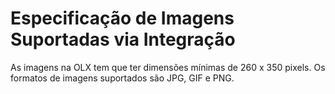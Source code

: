 # Especificação de Imagens Suportadas via Integração

As imagens na OLX tem que ter dimensões mínimas de 260 x 350 pixels. Os formatos de imagens suportados são JPG, GIF e PNG.
